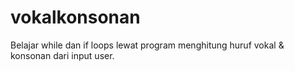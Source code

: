# vokalkonsonan
Belajar while dan if loops lewat program menghitung huruf vokal &amp; konsonan dari input user.
